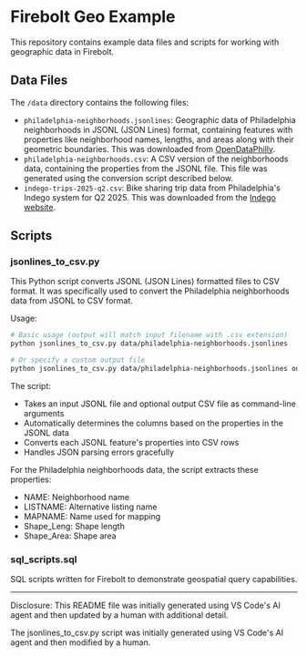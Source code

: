 # Firebolt Geo Example

This repository contains example data files and scripts for working with geographic data in Firebolt.

## Data Files

The `/data` directory contains the following files:

- `philadelphia-neighborhoods.jsonlines`: Geographic data of Philadelphia neighborhoods in JSONL (JSON Lines) format, containing features with properties like neighborhood names, lengths, and areas along with their geometric boundaries. This was downloaded from [OpenDataPhilly](https://opendataphilly.org/datasets/philadelphia-neighborhoods/).
- `philadelphia-neighborhoods.csv`: A CSV version of the neighborhoods data, containing the properties from the JSONL file. This file was generated using the conversion script described below.
- `indego-trips-2025-q2.csv`: Bike sharing trip data from Philadelphia's Indego system for Q2 2025. This was downloaded from the [Indego website](https://www.rideindego.com/about/data/).

## Scripts

### jsonlines_to_csv.py

This Python script converts JSONL (JSON Lines) formatted files to CSV format. It was specifically used to convert the Philadelphia neighborhoods data from JSONL to CSV format.

Usage:
```bash
# Basic usage (output will match input filename with .csv extension)
python jsonlines_to_csv.py data/philadelphia-neighborhoods.jsonlines

# Or specify a custom output file
python jsonlines_to_csv.py data/philadelphia-neighborhoods.jsonlines output.csv
```

The script:
- Takes an input JSONL file and optional output CSV file as command-line arguments
- Automatically determines the columns based on the properties in the JSONL data
- Converts each JSONL feature's properties into CSV rows
- Handles JSON parsing errors gracefully

For the Philadelphia neighborhoods data, the script extracts these properties:
- NAME: Neighborhood name
- LISTNAME: Alternative listing name
- MAPNAME: Name used for mapping
- Shape_Leng: Shape length
- Shape_Area: Shape area

### sql_scripts.sql

SQL scripts written for Firebolt to demonstrate geospatial query capabilities.

---

Disclosure: This README file was initially generated using VS Code's AI agent and then updated by a human with additional detail.

The jsonlines_to_csv.py script was initially generated using VS Code's AI agent and then modified by a human.